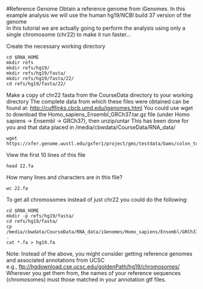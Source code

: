 #Reference Genome
Obtain a reference genome from iGenomes.  In this example analysis we will use the human hg19/NCBI build 37 version of the genome  
In this tutorial we are actually going to perform the analysis using only a single chromosome (chr22) to make it run faster...

Create the necessary working directory

	cd $RNA_HOME
	mkdir refs
	mkdir refs/hg19/
	mkdir refs/hg19/fasta/
	mkdir refs/hg19/fasta/22/
	cd refs/hg19/fasta/22/
	
Make a copy of chr22 fasta from the CourseData directory to your working directory
The complete data from which these files were obtained can be found at: http://cufflinks.cbcb.umd.edu/igenomes.html
You could use wget to download the Homo_sapiens_Ensembl_GRCh37.tar.gz file (under Homo sapiens -> Ensembl -> GRCh37), then unzip/untar
This has been done for you and that data placed in /media/cbwdata/CourseData/RNA_data/

	wget https://xfer.genome.wustl.edu/gxfer1/project/gms/testdata/bams/colon_tumor_vs_normal/downsampled_10pc_chr22/22.fa
	
View the first 10 lines of this file

	head 22.fa
	
How many lines and characters are in this file?

	wc 22.fa
	
To get all chromosomes instead of just chr22 you could do the following:

```
cd $RNA_HOME
mkdir -p refs/hg19/fasta/
cd refs/hg19/fasta/
cp /media/cbwdata/CourseData/RNA_data/iGenomes/Homo_sapiens/Ensembl/GRCh37/Sequence/Chromosomes/* .
cat *.fa > hg19.fa
```

Note: Instead of the above, you might consider getting reference genomes and associated annotations from UCSC  
e.g., ftp://hgdownload.cse.ucsc.edu/goldenPath/hg19/chromosomes/  
Wherever you get them from, the names of your reference sequences (chromosomes) must those matched in your annotation gtf files.

